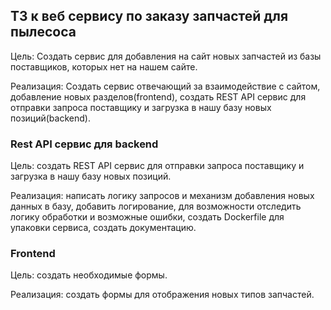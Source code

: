## ТЗ к веб сервису по заказу запчастей для пылесоса
Цель: Создать сервис для добавления на сайт новых запчастей из базы поставщиков, которых нет на нашем сайте.

Реализация: Создать сервис отвечающий за взаимодействие с сайтом, добавление новых разделов(frontend),
создать REST API сервис для отправки запроса поставщику и загрузка в нашу базу новых позиций(backend).

### Rest API сервис для backend
Цель: создать REST API сервис для отправки запроса поставщику и загрузка в нашу базу новых позиций.

Реализация: написать логику запросов и механизм добавления новых данных в базу,
добавить логирование, для возможности отследить логику обработки и возможные ошибки,
создать Dockerfile для упаковки сервиса, создать документацию.

### Frontend
Цель: создать необходимые формы.

Реализация: создать формы для отображения новых типов запчастей.
